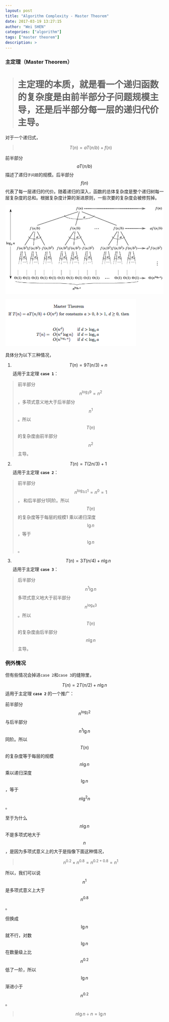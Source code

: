 ```yaml
---
layout: post
title: "Algorithm Complexity - Master Theorem"
date: 2017-03-19 13:27:15
author: "Wei SHEN"
categories: ["algorithm"]
tags: ["master theorem"]
description: >
---
```


### 主定理（Master Theorem）
> <h1>主定理的本质，就是看一个递归函数的复杂度是由前半部分子问题规模主导，还是后半部分每一层的递归代价主导。</h1>

对于一个递归式，
> $$T(n) = aT(n/b) + f(n)$$

前半部分 $$aT(n/b)$$ 描述了递归`子问题`的规模。后半部分 $$f(n)$$ 代表了每一层递归的代价。随着递归的深入，函数的总体复杂度是整个递归树每一层复杂度的总和。根据复杂度计算的渐进原则，一些次要的复杂度会被修剪掉。

![master-theorem](/images/master-theorem/master-theorem.jpg)


![master-theorem](/images/master-theorem/master-theorem-2.png)



具体分为以下三种情况，

1. $$T(n) = 9T(n/3) + n$$ 适用于主定理 **`case 1`**：
> 前半部分 $$n^{\log_{3}{9}} = n^2$$ ，多项式意义地大于后半部分 $$n^1$$ 。所以 $$T(n)$$ 的复杂度由前半部分$$n^2$$主导。

2. $$T(n) = T(2n/3) + 1$$ 适用于主定理 **`case 2`**：
> 前半部分 $$n^{\log_{3/2}{1}} = n^0 = 1$$ ， 和后半部分1同阶。所以 $$T(n)$$ 的复杂度等于每层的规模1 乘以递归深度 $$\lg{n}$$ ，等于 $$\lg{n}$$ 。

3. $$T(n) = 3T(n/4) + n\lg{n}$$ 适用于主定理 **`case 3`**：
> 后半部分 $$n^1\lg{n}$$ 多项式意义地大于前半部分 $$n^{\log_{4}{3}}$$ 。所以 $$T(n)$$ 的复杂度由后半部分 $$n\lg{n}$$ 主导。


### 例外情况
但有些情况会掉进`case 2`和`case 3`的缝隙里，

$$T(n) = 2T(n/2) + n\lg{n}$$  适用于主定理 **`case 2`** 的一个推广：

前半部分 $$n^{\log_{2}{2}}$$ 与后半部分 $$n^1\lg{n}$$ 同阶。所以 $$T(n)$$ 的复杂度等于每层的规模 $$n\lg{n}$$ 乘以递归深度 $$\lg{n}$$ ，等于 $$n\lg^{2}{n}$$  。

至于为什么 $$n\lg{n}$$ 不是多项式地大于 $$n$$ ，是因为多项式意义上的大于是指像下面这种情况，

> $$n^{0.2} \times n^{0.8} = n^{0.2+0.8} = n^{1}$$

所以，我们可以说 $$n^{1}$$ 是多项式意义上大于 $$n^{0.8}$$ 。

但换成 $$\lg{n}$$ 就不行，对数 $$\lg{n}$$ 在数量级上比 $$n^{0.2}$$ 低了一阶，所以 $$\lg{n}$$ 渐进小于 $$n^{0.2}$$ 。

> $$n\lg{n} \div n = \lg{n}$$
